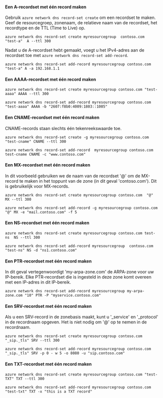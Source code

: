 #### Een A-recordset met één record maken

Gebruik `azure network dns record-set create` om een recordset te maken. Geef de resourcegroep, zonenaam, de relatieve naam van de recordset, het recordtype en de TTL (Time to Live) op.

    azure network dns record-set create myresourcegroup  contoso.com "test-a"  A --ttl 300

Nadat u de A-recordset hebt gemaakt, voegt u het IPv4-adres aan de recordset toe met `azure network dns record-set add-record`.

    azure network dns record-set add-record myresourcegroup contoso.com "test-a" A -a 192.168.1.1

#### Een AAAA-recordset met één record maken

    azure network dns record-set create myresourcegroup contoso.com "test-aaaa" AAAA --ttl 300

    azure network dns record-set add-record myresourcegroup contoso.com "test-aaaa" AAAA -b "2607:f8b0:4009:1803::1005"

#### Een CNAME-recordset met één record maken

CNAME-records staan slechts één tekenreekswaarde toe.


    azure network dns record-set create -g myresourcegroup contoso.com  "test-cname" CNAME --ttl 300

    azure network dns record-set add-record  myresourcegroup contoso.com  test-cname CNAME -c "www.contoso.com"


#### Een MX-recordset met één record maken

In dit voorbeeld gebruiken we de naam van de recordset '@' om de MX-record te maken in het toppunt van de zone (in dit geval 'contoso.com'). Dit is gebruikelijk voor MX-records.

    azure network dns record-set create myresourcegroup contoso.com  "@"  MX --ttl 300

    azure network dns record-set add-record -g myresourcegroup contoso.com  "@" MX -e "mail.contoso.com" -f 5


#### Een NS-recordset met één record maken

    azure network dns record-set create myresourcegroup contoso.com test-ns  NS --ttl 300

    azure network dns record-set add-record myresourcegroup  contoso.com  "test-ns" NS -d "ns1.contoso.com"

#### Een PTR-recordset met één record maken  
In dit geval vertegenwoordigt 'my-arpa-zone.com' de ARPA-zone voor uw IP-bereik.  Elke PTR-recordset die is ingesteld in deze zone komt overeen met een IP-adres in dit IP-bereik.    

    azure network dns record-set add-record myresourcegroup my-arpa-zone.com "10" PTR -P "myservice.contoso.com"   

#### Een SRV-recordset met één record maken

Als u een SRV-record in de zonebasis maakt, kunt u '_service' en '_protocol' in de recordnaam opgeven. Het is niet nodig om '@' op te nemen in de recordnaam.


    azure network dns record-set create myresourcegroup contoso.com "_sip._tls" SRV --ttl 300

    azure network dns record-set add-record myresourcegroup contoso.com  "_sip._tls" SRV -p 0 - w 5 -o 8080 -u "sip.contoso.com"

#### Een TXT-recordset met één record maken

    azure network dns record-set create myresourcegroup contoso.com "test-TXT" TXT --ttl 300

    azure network dns record-set add-record myresourcegroup contoso.com "test-txt" TXT -x "this is a TXT record"


<!--HONumber=Sep16_HO4-->


